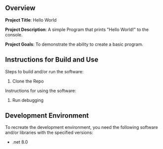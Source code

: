 ## Overview

**Project Title**: Hello World

**Project Description**: A simple Program that prints "Hello World!" to the console.

**Project Goals**: To demonstrate the ability to create a basic program.

## Instructions for Build and Use

Steps to build and/or run the software:

1. Clone the Repo

Instructions for using the software:

1. Run debugging

## Development Environment 

To recreate the development environment, you need the following software and/or libraries with the specified versions:

* .net 8.0
